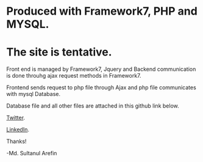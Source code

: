 # Produced with Framework7, PHP and MYSQL. 

# The site is tentative.

Front end is managed by Framework7, Jquery and Backend communication is done throuhg ajax request methods in Framework7.

Frontend sends request to php file through Ajax and php file communicates with mysql Database. 
	
Database file and all other files are attached in this github link below.
 
[Twitter](https://twitter.com/mdsultanul).

[LinkedIn](https://linkedin.com/in/mdarefin28/).

Thanks!

-Md. Sultanul Arefin